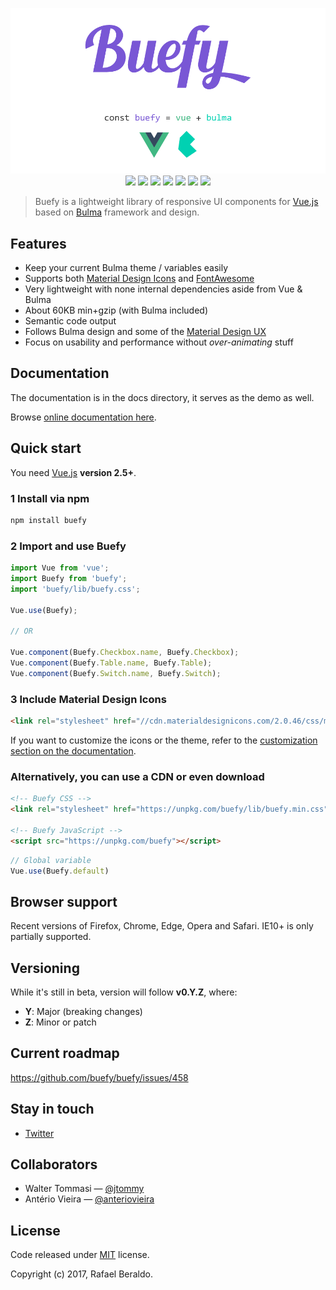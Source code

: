 <p align="center">
    <a href="https://buefy.github.io">
        <img src="https://github.com/buefy/buefy/blob/dev/static/img/buefy-banner.png" />
    </a>
    <a href="https://www.npmjs.com/package/buefy"><img src="https://img.shields.io/npm/v/buefy.svg" /></a>
    <a href="https://www.npmjs.com/package/buefy"><img src="https://img.shields.io/npm/dt/buefy.svg" /></a>
    <a href="https://circleci.com/gh/buefy/buefy"><img src="https://img.shields.io/circleci/project/github/buefy/buefy.svg?style=flat-square" /></a>
    <a href="https://codecov.io/gh/buefy/buefy"><img src="https://img.shields.io/codecov/c/github/buefy/buefy.svg?style=flat-square" /></a>
    <a href="https://www.npmjs.com/package/buefy"><img src="https://img.shields.io/npm/l/buefy.svg" /></a>
    <a href="https://discordapp.com/invite/ZkdFJMr"><img src="https://img.shields.io/badge/chat-on%20discord-7289DA.svg" /></a>
    <a href="http://buefy.github.io"><img src="https://img.shields.io/badge/code_style-buefy-7957d5.svg?style=flat-square" /></a>
</p>

> Buefy is a lightweight library of responsive UI components for [Vue.js](https://vuejs.org/) based on [Bulma](http://bulma.io/) framework and design.

## Features

* Keep your current Bulma theme / variables easily
* Supports both [Material Design Icons](https://materialdesignicons.com/) and [FontAwesome](http://fontawesome.io/)
* Very lightweight with none internal dependencies aside from Vue & Bulma
* About 60KB min+gzip (with Bulma included)
* Semantic code output
* Follows Bulma design and some of the [Material Design UX](https://material.io/)
* Focus on usability and performance without *over-animating* stuff

## Documentation

The documentation is in the docs directory, it serves as the demo as well.

Browse [online documentation here](https://buefy.github.io).

## Quick start

You need [Vue.js](https://vuejs.org/) **version 2.5+**.

### 1 Install via npm

```bash
npm install buefy
```

### 2 Import and use Buefy

```javascript
import Vue from 'vue';
import Buefy from 'buefy';
import 'buefy/lib/buefy.css';

Vue.use(Buefy);

// OR

Vue.component(Buefy.Checkbox.name, Buefy.Checkbox);
Vue.component(Buefy.Table.name, Buefy.Table);
Vue.component(Buefy.Switch.name, Buefy.Switch);
```

### 3 Include Material Design Icons

```html
<link rel="stylesheet" href="//cdn.materialdesignicons.com/2.0.46/css/materialdesignicons.min.css">
```

If you want to customize the icons or the theme, refer to the [customization section on the documentation](https://buefy.github.io/#/documentation/customization).

### Alternatively, you can use a CDN or even download

```html
<!-- Buefy CSS -->
<link rel="stylesheet" href="https://unpkg.com/buefy/lib/buefy.min.css">

<!-- Buefy JavaScript -->
<script src="https://unpkg.com/buefy"></script>
```

```javascript
// Global variable
Vue.use(Buefy.default)
```

## Browser support

Recent versions of Firefox, Chrome, Edge, Opera and Safari. IE10+ is only partially supported.

## Versioning

While it's still in beta, version will follow **v0.Y.Z**, where:

* **Y**: Major (breaking changes)
* **Z**: Minor or patch

## Current roadmap

https://github.com/buefy/buefy/issues/458

## Stay in touch

* [Twitter](https://twitter.com/rafaelpimpa)

## Collaborators

* Walter Tommasi — [@jtommy](https://github.com/jtommy)
* Antério Vieira — [@anteriovieira](https://twitter.com/anteriovieira)

## License

Code released under [MIT]((https://github.com/buefy/buefy/blob/master/LICENSE)) license.

Copyright (c) 2017, Rafael Beraldo.
